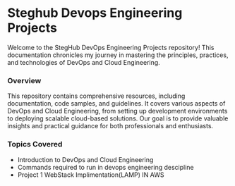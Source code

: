 # Steghub Devops Engineering Projects
Welcome to the StegHub DevOps Engineering Projects repository! This documentation chronicles my journey in mastering the principles, practices, and technologies of DevOps and Cloud Engineering.
### Overview
This repository contains comprehensive resources, including documentation, code samples, and guidelines. It covers various aspects of DevOps and Cloud Engineering, from setting up development environments to deploying scalable cloud-based solutions. Our goal is to provide valuable insights and practical guidance for both professionals and enthusiasts.

### Topics Covered
- Introduction to DevOps and Cloud Engineering
- Commands required to run in devops engineering descipline
- Project 1 WebStack Implimentation(LAMP) IN AWS
